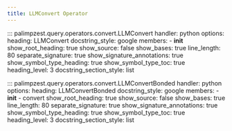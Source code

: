 ```yaml
---
title: LLMConvert Operator
---
```

::: palimpzest.query.operators.convert.LLMConvert
    handler: python
    options:
      heading: LLMConvert
      docstring_style: google
      members:
        - __init__
      show_root_heading: true
      show_source: false
      show_bases: true
      line_length: 80
      separate_signature: true
      show_signature_annotations: true
      show_symbol_type_heading: true
      show_symbol_type_toc: true
      heading_level: 3
      docstring_section_style: list

::: palimpzest.query.operators.convert.LLMConvertBonded
    handler: python
    options:
      heading: LLMConvertBonded
      docstring_style: google
      members:
        - __init__
        - convert
      show_root_heading: true
      show_source: false
      show_bases: true
      line_length: 80
      separate_signature: true
      show_signature_annotations: true
      show_symbol_type_heading: true
      show_symbol_type_toc: true
      heading_level: 3
      docstring_section_style: list

